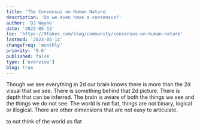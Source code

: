 ```yaml
---
title: 'The Consensus on Human Nature'
description: 'Do we even have a consensus?'
author: 'DJ Wayne'
date: '2023-05-13'
loc: 'https://9takes.com/blog/community/consensus-on-human-nature'
lastmod: '2023-05-13'
changefreq: 'monthly'
priority: '0.6'
published: false
type: ['overview']
blog: true
---
```


<p class="firstLetter">Though we see everything in 2d our brain knows there is more than the 2d visual that we see. There is something behind that 2d picture. There is depth that can be inferred. The brain is aware of both the things we see and the things we do not see. The world is not flat, things are not binary, logical or illogical. There are other dimensions that are not easy to articulate.</p>
to not think of the world as flat
